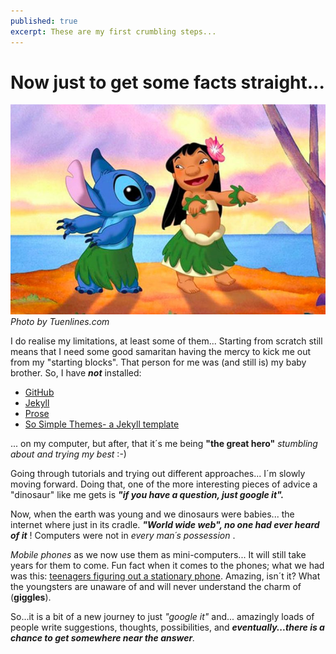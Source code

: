 ```yaml
---
published: true
excerpt: These are my first crumbling steps...
---
```


# **Now just to get some facts straight...**

![Lilo and stitch dancing](assets/images/tuenlinea_com.jpeg)
_Photo by Tuenlines.com_
  
I do realise my limitations, at least some of them...
Starting from scratch still means that I need some good samaritan having the mercy to kick me out from my "starting blocks". That person for me was (and still is) my baby brother. So, I have **_not_** installed:

* [GitHub](https://github.com/)
* [Jekyll](https://jekyllrb.com/)
* [Prose](http://prose.io)  
* [So Simple Themes- a Jekyll template](https://mmistakes.github.io/so-simple-theme/)

... on my computer, but after, that it´s me being **"the great hero"** _stumbling about and trying my best_ :-)

Going through tutorials and trying out different approaches... I´m slowly moving forward. Doing that, one of the more interesting pieces of advice a "dinosaur" like me gets is _**"if you have a question, just google it".**_ 

Now, when the earth was young and we dinosaurs were babies... the internet where just in its cradle. _**"World wide web", no one had ever heard of it**_ ! Computers were not in _every man´s possession_ .

_Mobile phones_ as we now use them as mini-computers... It will still take years for them to come. Fun fact when it comes to the phones; what we had was this: [teenagers figuring out a stationary phone](https://www.youtube.com/watch?v=oHNEzndgiFI). Amazing, isn´t it? What the youngsters are unaware of and will never understand the charm of (**giggles**).

So...it is a bit of a new journey to just _"google it"_ and... amazingly loads of people write suggestions, thoughts, possibilities, and _**eventually...there is a chance to get somewhere near the answer**._


